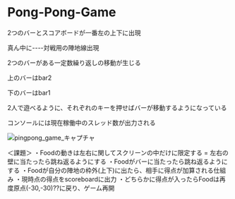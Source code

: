 # Pong-Pong-Game
2つのバーとスコアボードが一番左の上下に出現

真ん中に----対戦用の陣地線出現

2つのバーがある一定数繰り返しの移動が生じる

上のバーはbar2

下のバーはbar1

2人で遊べるように、それぞれのキーを押せばバーが移動するようになっている

コンソールには現在稼働中のスレッド数が出力される

![pingpong_game_キャプチャ](https://user-images.githubusercontent.com/39981286/129738799-99411254-d9a2-4994-8782-0519a94b22b6.PNG)

＜課題＞
・Foodの動きは左右に関してスクリーンの中だけに限定する = 左右の壁に当たったら跳ね返るようにする
・Foodがバーに当たったら跳ね返るようにする
・Foodが自分の陣地の枠外(上下)に出たら、相手に得点が加算される仕組み
・現時点の得点をscoreboardに出力
・どちらかに得点が入ったらFoodは再度原点(-30,-30)??に戻り、ゲーム再開
